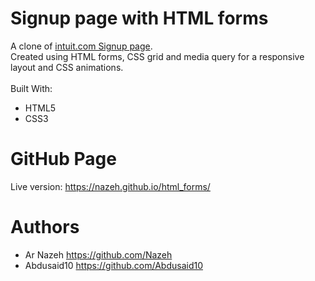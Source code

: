 # Signup page with HTML forms

A clone of [intuit.com Signup page](https://accounts.intuit.com/signup.html?offering_id=Intuit.ifs.mint&namespace_id=50000026&redirect_url=https%3A%2F%2Fmint.intuit.com%2Foverview.event%3Futm_medium%3Ddirect%26cta%3Dhero_sign_up_free_ProspectWeb%26adobe_mc%3DMCMID%253D43048447196859550582155961906395090222%257CMCAID%253D2E7C7ADB053114C8-6000010B400031AA%257CMCORGID%253D969430F0543F253D0A4C98C6%252540AdobeOrg%257CTS%253D1559923082%26ivid%3D29883358-a2cc-425e-bcd1-00c5c080dcc6).<br>
Created using HTML forms, CSS grid and media query for a responsive layout and CSS animations.
<br><br>
Built With:
* HTML5
* CSS3

# GitHub Page
Live version: https://nazeh.github.io/html_forms/

# Authors
* Ar Nazeh https://github.com/Nazeh
* Abdusaid10 https://github.com/Abdusaid10